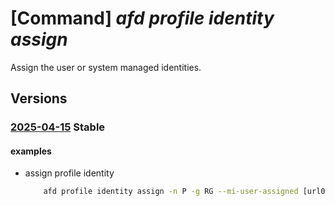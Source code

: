 # [Command] _afd profile identity assign_

Assign the user or system managed identities.

## Versions

### [2025-04-15](/Resources/mgmt-plane/L3N1YnNjcmlwdGlvbnMve30vcmVzb3VyY2Vncm91cHMve30vcHJvdmlkZXJzL21pY3Jvc29mdC5jZG4vcHJvZmlsZXMve30=/2025-04-15.xml) **Stable**

<!-- mgmt-plane /subscriptions/{}/resourcegroups/{}/providers/microsoft.cdn/profiles/{} 2025-04-15 identity -->

#### examples

- assign profile identity
    ```bash
        afd profile identity assign -n P -g RG --mi-user-assigned [url0, url1]
    ```
